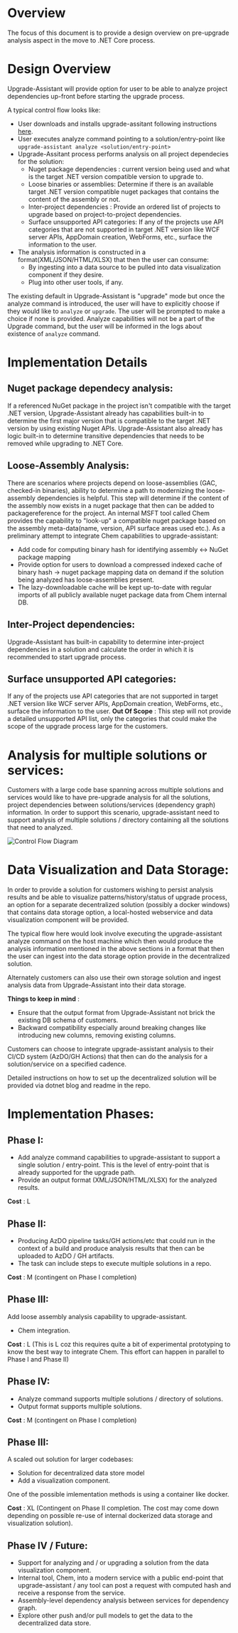 # Overview

The focus of this document is to provide a design overview on pre-upgrade analysis aspect in the move to .NET Core process.

# Design Overview
 Upgrade-Assistant will provide option for user to be able to analyze project dependencies up-front before starting the upgrade process.

 A typical control flow looks like:
 - User downloads and installs upgrade-assitant following instructions [here](../../README.md#Installation).
 - User executes analyze command pointing to a solution/entry-point like ```upgrade-assistant analyze <solution/entry-point>```
 - Upgrade-Assitant process performs analysis on all project dependecies for the solution:
    - Nuget package dependencies : current version being used and what is the target .NET version compatible version to upgrade to.
	 - Loose binaries or assemblies: Determine if there is an available target .NET version compatible nuget packages that contains the content of the assembly or not.
    - Inter-project dependencies : Provide an ordered list of projects to upgrade based on project-to-project dependencies.
    - Surface unsupported API categories: If any of the projects use API categories that are not supported in target .NET version like  WCF server APIs, AppDomain creation, WebForms, etc., surface the information to the user.
 - The analysis information is constructed in a format(XML/JSON/HTML/XLSX) that then the user can consume:
   - By ingesting into a data source to be pulled into data visualization component if they desire.
   - Plug into other user tools, if any.

The existing default in Upgrade-Assistant is "upgrade" mode but once the analyze command is introduced, the user will have to explicitly choose if they would like to ```analyze``` or ```upgrade```. The user will be prompted to make a choice if none is provided. Analyze capabilities will not be a part of the Upgrade command, but the user will be informed in the logs about existence of ```analyze``` command.

 # Implementation Details

 ## Nuget package dependecy analysis:
   If a referenced NuGet package in the project isn't compatible with the target .NET version, Upgrade-Assistant already has capabilities built-in to determine the first major version that is compatible to the target .NET version by using existing Nuget APIs. Upgrade-Assistant also already has logic built-in to determine transitive dependencies that needs to be removed while upgrading to .NET Core.

## Loose-Assembly Analysis:
There are scenarios where projects depend on loose-assemblies (GAC, checked-in binaries), ability to determine a path to modernizing the loose-assembly dependencies is helpful. This step will determine if the content of the assembly now exists in a nuget package that then can be added to packagereference for the project. An internal MSFT tool called Chem provides the capability to "look-up" a compatible nuget package based on the assembly meta-data(name, version, API surface areas used etc.). As a preliminary attempt to integrate Chem capabilities to upgrade-assistant:

- Add code for computing binary hash for identifying assembly <-> NuGet package mapping
- Provide option for users to download a compressed indexed cache of binary hash -> nuget package mapping data on demand if the solution being analyzed has loose-assemblies present.
- The lazy-downloadable cache will be kept up-to-date with regular imports of all publicly available nuget package data from Chem internal DB.

## Inter-Project dependencies:
Upgrade-Assistant has built-in capability to determine inter-project dependencies in a solution and calculate the order in which it is recommended to start upgrade process.

## Surface unsupported API categories:
If any of the projects use API categories that are not supported in target .NET version like  WCF server APIs, AppDomain creation, WebForms, etc., surface the information to the user.
**Out Of Scope** : This step will not provide a detailed unsupported API list, only the categories that could make the scope of the upgrade process large for the customers.

# Analysis for multiple solutions or services:

Customers with a large code base spanning across multiple solutions and services would like to have pre-upgrade analysis for all the solutions, project dependencies between solutions/services (dependency graph) information. In order to support this scenario, upgrade-assistant need to support analysis of multiple solutions / directory containing all the solutions that need to analyzed.

![Control Flow Diagram](../images/design/Pre-UpgradeAnalysis.png)

# Data Visualization and Data Storage:
In order to provide a solution for customers wishing to persist analysis results and be able to visualize patterns/history/status of upgrade process, an option for a separate decentralized solution (possibly a docker windows) that contains data storage option, a local-hosted webservice and data visualization component will be provided. 

The typical flow here would look involve executing the upgrade-assistant analyze command on the host machine which then would produce the analysis information mentioned in the above sections in a format that then the user can ingest into the data storage option provide in the decentralized solution.

Alternately customers can also use their own storage solution and ingest analysis data from Upgrade-Assistant into their data storage. 

**Things to keep in mind** :
- Ensure that the output format from Upgrade-Assistant not brick the existing DB schema of customers.
- Backward compatibility especially around breaking changes like introducing new columns, removing existing columns.

Customers can choose to integrate upgrade-assistant analysis to their CI/CD system (AzDO/GH Actions) that then can do the analysis for a solution/service on a specified cadence.

Detailed instructions on how to set up the decentralized solution will be provided via dotnet blog and readme in the repo.

# Implementation Phases:

## Phase I:
- Add analyze command capabilities to upgrade-assistant to support a single solution / entry-point. This is the level of entry-point that is already supported for the upgrade path. 
- Provide an output format (XML/JSON/HTML/XLSX) for the analyzed results.

**Cost** : L

## Phase II: 
- Producing AzDO pipeline tasks/GH actions/etc that could run in the context of a build and produce analysis results that then can be uploaded to AzDO / GH artifacts.
- The task can include steps to execute multiple solutions in a repo.

**Cost** : M (contingent on Phase I completion)

## Phase III:
Add loose assembly analysis capability to upgrade-assistant.
- Chem integration.

**Cost** : L (This is L coz this requires quite a bit of experimental prototyping to know the best way to integrate Chem. This effort can happen in parallel to Phase I and Phase II)

## Phase IV:
- Analyze command supports multiple solutions / directory of solutions.
- Output format supports multiple solutions.

**Cost** : M (contingent on Phase I completion)

## Phase III:
A scaled out solution for larger codebases:
- Solution for decentralized data store model 
- Add a visualization component.

One of the possible imlementation methods is using a container like docker.

**Cost** : XL (Contingent on Phase II completion. The cost may come down depending on possible re-use of internal dockerized data storage and visualization solution).

## Phase IV / Future:
- Support for analyzing and / or upgrading a solution from the data visualization component.
- Internal tool, Chem, into a modern service with a public end-point that upgrade-assistant / any tool can post a request with computed hash and receive a response from the service.
- Assembly-level dependency analysis between services for dependency graph.
- Explore other push and/or pull models to get the data to the decentralized data store.

